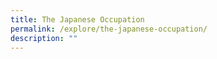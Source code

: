 ```yaml
---
title: The Japanese Occupation
permalink: /explore/the-japanese-occupation/
description: ""
---
```

